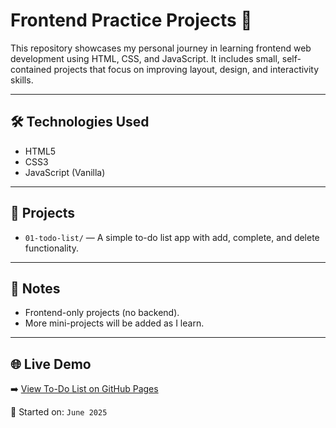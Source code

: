 # Frontend Practice Projects 🚀

This repository showcases my personal journey in learning frontend web development using HTML, CSS, and JavaScript. It includes small, self-contained projects that focus on improving layout, design, and interactivity skills.

---

## 🛠️ Technologies Used

- HTML5
- CSS3
- JavaScript (Vanilla)

---

## 📂 Projects

- `01-todo-list/` — A simple to-do list app with add, complete, and delete functionality.

---

## 📌 Notes

- Frontend-only projects (no backend).
- More mini-projects will be added as I learn.

---

## 🌐 Live Demo

➡️ [View To-Do List on GitHub Pages](https://snowxshade.github.io/The-html-css-js-playground/)  





📅 Started on: `June 2025`

